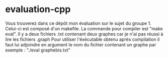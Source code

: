 # evaluation-cpp
Vous trouverez dans ce dépôt mon évaluation sur le sujet du groupe 1.
Celui-ci est composé d'un makefile. La commande pour compiler est "make eval".
Il y a deux fichiers .txt contenant deux graphes car je n'ai pas réussi à lire les fichiers .graph
Pour utiliser l'éxécutable obtenu après compilation il faut lui adjoindre en argument le nom du fichier contenant un graphe par exemple : "./eval graphebis.txt"

